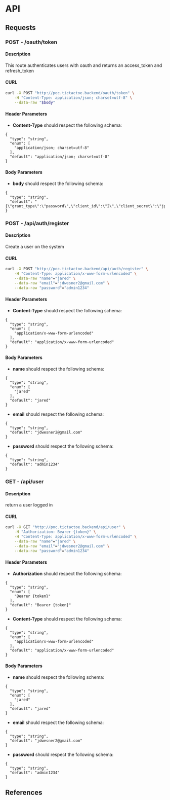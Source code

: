 # API

## Requests

### **POST** - /oauth/token

#### Description
This route authenticates users with oauth and returns an access_token and refresh_token

#### CURL

```sh
curl -X POST "http://poc.tictactoe.backend/oauth/token" \
    -H "Content-Type: application/json; charset=utf-8" \
    --data-raw "$body"
```

#### Header Parameters

- **Content-Type** should respect the following schema:

```
{
  "type": "string",
  "enum": [
    "application/json; charset=utf-8"
  ],
  "default": "application/json; charset=utf-8"
}
```

#### Body Parameters

- **body** should respect the following schema:

```
{
  "type": "string",
  "default": "{\"grant_type\":\"password\",\"client_id\":\"2\",\"client_secret\":\"jpHyqfL8ZQOBr0BZ9HlKSt4dm50wHLgnZuNAIhOe\",\"username\":\"jdwesner2@gmail.com\",\"password\":\"admin1234\",\"scope\":\"\"}"
}
```

### **POST** - /api/auth/register

#### Description
Create a user on the system

#### CURL

```sh
curl -X POST "http://poc.tictactoe.backend/api/auth/register" \
    -H "Content-Type: application/x-www-form-urlencoded" \
    --data-raw "name"="jared" \
    --data-raw "email"="jdwesner2@gmail.com" \
    --data-raw "password"="admin1234"
```

#### Header Parameters

- **Content-Type** should respect the following schema:

```
{
  "type": "string",
  "enum": [
    "application/x-www-form-urlencoded"
  ],
  "default": "application/x-www-form-urlencoded"
}
```

#### Body Parameters

- **name** should respect the following schema:

```
{
  "type": "string",
  "enum": [
    "jared"
  ],
  "default": "jared"
}
```
- **email** should respect the following schema:

```
{
  "type": "string",
  "default": "jdwesner2@gmail.com"
}
```
- **password** should respect the following schema:

```
{
  "type": "string",
  "default": "admin1234"
}
```

### **GET** - /api/user

#### Description
return a user logged in

#### CURL

```sh
curl -X GET "http://poc.tictactoe.backend/api/user" \
    -H "Authorization: Bearer {token}" \
    -H "Content-Type: application/x-www-form-urlencoded" \
    --data-raw "name"="jared" \
    --data-raw "email"="jdwesner2@gmail.com" \
    --data-raw "password"="admin1234"
```

#### Header Parameters

- **Authorization** should respect the following schema:

```
{
  "type": "string",
  "enum": [
    "Bearer {token}"
  ],
  "default": "Bearer {token}"
}
```
- **Content-Type** should respect the following schema:

```
{
  "type": "string",
  "enum": [
    "application/x-www-form-urlencoded"
  ],
  "default": "application/x-www-form-urlencoded"
}
```

#### Body Parameters

- **name** should respect the following schema:

```
{
  "type": "string",
  "enum": [
    "jared"
  ],
  "default": "jared"
}
```
- **email** should respect the following schema:

```
{
  "type": "string",
  "default": "jdwesner2@gmail.com"
}
```
- **password** should respect the following schema:

```
{
  "type": "string",
  "default": "admin1234"
}
```

## References

